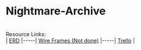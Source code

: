 # Nightmare-Archive

<br/>Resource Links:<br/>
| [ERD](https://lucid.app/documents/view/627718e7-8ae5-4374-afea-944f3a0bad44) |-----| [Wire Frames (Not done)](https://whimsical.com/nightmarearchive-LxiehSykgMvmzTJQTJkje2) |-----| [Trello](https://trello.com/b/RmEfioWy/nightmarearchive) |<br/>
